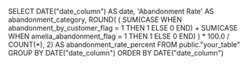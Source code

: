 SELECT 
  DATE("date_column") AS date,
  'Abandonment Rate' AS abandonment_category,
  ROUND(
    (
      SUM(CASE WHEN abandonment_by_customer_flag = 1 THEN 1 ELSE 0 END) + 
      SUM(CASE WHEN amelia_abandonment_flag = 1 THEN 1 ELSE 0 END)
    ) * 100.0 / COUNT(*),
  2) AS abandonment_rate_percent
FROM public."your_table"
GROUP BY DATE("date_column")
ORDER BY DATE("date_column")

